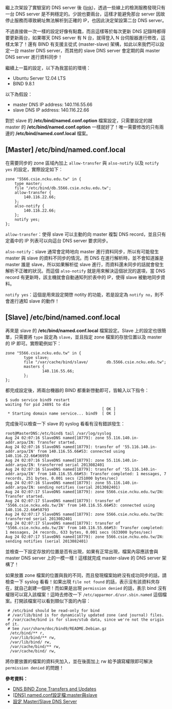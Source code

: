<!--
[date]: 2013-08-25
[title]: 在 Ubuntu 上架設主從式 DNS server
[name]: set-up-master-slave-dns-server-on-ubuntu
[tag]:	Ubuntu, Linux, DNS, network management | 網路管理
-->

繼上次架設了實驗室的 DNS server 後 ([link][1])，透過一些線上的檢測服務發現只有一台 DNS server 是不夠穩定的。少說也要兩台，這樣才能避免那台 server 因故停止服務而導致網址無法解析到正確的 IP，也因此決定架設第二台 DNS server。

不過直接做一次一樣的設定好像有點蠢，而且這樣等於每次更新 DNS 記錄時都得要更新兩台，如果哪天 DNS server 有 N 台，就得登入 N 台伺服器進行修改，這樣太笨了！還有 BIND 有支援主從式 (master-slave) 架構，如此以來我們可以設定一台 master DNS server，而其他的 slave DNS server 會定期的與 master DNS server 進行資料同步！

繼續上一篇的設定，以下為我當前的環境：

- Ubuntu Server 12.04 LTS
- BIND 9.8.1

以下為假設：

- master DNS IP address: 140.116.55.66
- slave DNS IP address: 140.116.22.66

對於 slave 的 **/etc/bind/named.conf.option** 檔案設定，只需要設定的跟 master 的 **/etc/bind/named.conf.option** 一樣就好了！唯一需要修改的只有兩邊的 **/etc/bind/named.conf.local** 檔案。


[Master] /etc/bind/named.conf.local
-----------------------------------

在需要同步的 zone 區域內加上 `allow-transfer` 與 `also-notify` 以及 `notify yes` 的設定，實際設定如下：

```
zone "5566.csie.ncku.edu.tw" in {
    type master;
    file "/etc/bind/db.5566.csie.ncku.edu.tw";
    allow-transfer {
        140.116.22.66;
    };
    also-notify {
        140.116.22.66;
    };
    notify yes;
};
```

`allow-transfer`：使得 slave 可以主動的向 master 複製 DNS record，並且只有定義中的 IP 列表可以向這台 DNS server 要求同步。

`also-notify`：slave 通常會定時地向 master 進行資料同步，所以有可能發生 master 與 slave 的資料不同步的情況。而 DNS 在進行解析時，並不會知道誰是 master 誰是 slave，所以如果解析從 slave 進行，而資料還未同步的話就會發生解析不正確的狀況。而這個 `also-notify` 就是用來解決這個狀況的選項，當 DNS record 有更新時，該主機就會自動通知列於表中的 IP，使得 slave 被動地同步資料。

`notify yes`：這個是用來設定開啓 notity 的功能，若是設定為 `notify no`，則不會進行通知 slave 的動作！

[Slave] /etc/bind/named.conf.local
-----------------------------------

再來是 slave 的 **/etc/bind/named.conf.local** 檔案設定。Slave 上的設定也很簡單，只需要將 `type` 設定為 `slave`，並且指定 zone 檔案的存放位置以及 master 的 IP 即可。實際範例如下：

```
zone "5566.csie.ncku.edu.tw" in {
        type slave;
        file "/var/cache/bind/slave/        db.5566.csie.ncku.edu.tw";
        masters {
                140.116.55.66;
        };
};
```

都完成設定後，將兩台機器的 BIND 都重新啓動即可，皆輸入以下指令：

```
$ sudo service bind9 restart
waiting for pid 24891 to die
                                          [ OK ]
 * Starting domain name service... bind9  [ OK ]
```


完成後可以檢查一下 slave 的 syslog 看看有沒有錯誤發生：

```
root@MasterDNS:/etc/bind$ tail /var/log/syslog
Aug 24 02:07:16 SlaveDNS named[18779]: zone 55.116.140.in-addr.arpa/IN: Transfer started.
Aug 24 02:07:16 SlaveDNS named[18779]: transfer of '55.116.140.in-addr.arpa/IN' from 140.116.55.66#53: connected using 140.116.22.66#36959
Aug 24 02:07:16 SlaveDNS named[18779]: zone 55.116.140.in-addr.arpa/IN: transferred serial 2013082401
Aug 24 02:07:16 SlaveDNS named[18779]: transfer of '55.116.140.in-addr.arpa/IN' from 140.116.55.66#53: Transfer completed: 1 messages, 7 records, 251 bytes, 0.001 secs (251000 bytes/sec)
Aug 24 02:07:16 SlaveDNS named[18779]: zone 55.116.140.in-addr.arpa/IN: sending notifies (serial 2013082401)
Aug 24 02:07:17 SlaveDNS named[18779]: zone 5566.csie.ncku.edu.tw/IN: Transfer started.
Aug 24 02:07:17 SlaveDNS named[18779]: transfer of '5566.csie.ncku.edu.tw/IN' from 140.116.55.66#53: connected using 140.116.22.66#58793
Aug 24 02:07:17 SlaveDNS named[18779]: zone 5566.csie.ncku.edu.tw/IN: transferred serial 2013082401
Aug 24 02:07:17 SlaveDNS named[18779]: transfer of '5566.csie.ncku.edu.tw/IN' from 140.116.55.66#53: Transfer completed: 1 messages, 24 records, 633 bytes, 0.001 secs (633000 bytes/sec)
Aug 24 02:07:17 SlaveDNS named[18779]: zone 5566.csie.ncku.edu.tw/IN: sending notifies (serial 2013082401)
```

並檢查一下設定存放的位置是否有出現，如果有正常出現，檔案內容應該會與 master DNS server 上的一模一樣！這樣就完成 master-slave 的 DNS server 架構了！

如果放置 zone 檔案的位置與我的不同，而且發現檔案始終沒有成功同步的話，請檢查一下 syslog 看看！如果出現 `file not found` 的話，表示沒有該資料夾存在，就自己創建一個吧！而如果是出現 `permission denied` 的話，表示 bind 沒有權限可以寫入該檔案！這時去修改一下 `/etc/apparmor.d/usr.sbin.named` 這個檔案。打開該檔案可以看到類似下面的內容：

```
 # /etc/bind should be read-only for bind
 # /var/lib/bind is for dynamically updated zone (and journal) files.
 # /var/cache/bind is for slave/stub data, since we're not the origin of it.
 # See /usr/share/doc/bind9/README.Debian.gz
  /etc/bind/** r,
  /var/lib/bind/** rw,
  /var/lib/bind/ rw,
  /var/cache/bind/** rw,
  /var/cache/bind/ rw,
```

將你要放置的檔案的資料夾加入，並在後面加上 rw 給予讀寫權限即可解決 `permission denied` 的問題！


**參考資料：**

- [DNS BIND Zone Transfers and Updates](http://www.zytrax.com/books/dns/ch7/xfer.html)
- [[DNS] named.conf設定檔:master與slave](http://www.ccy.twbbs.org/blog/?p=349)
- [設定 Master/Slave DNS Server](http://blog.roga.tw/2012/03/%E8%A8%AD%E5%AE%9A-masterslave-dns-server/)

[1]: http://blog.kuoe0.ch/posts/2013/08/11/install-dns-server-on-ubuntu
